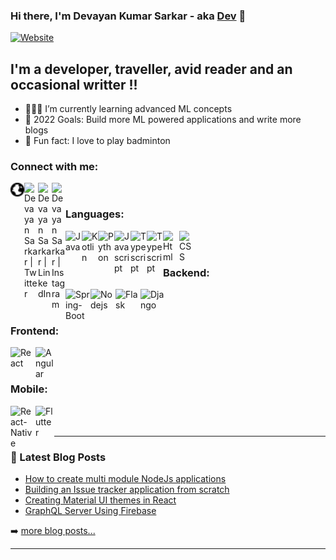 ### Hi there, I'm Devayan Kumar Sarkar - aka [Dev][website] 👋

[![Website](https://img.shields.io/website?label=devayansarkar.com&style=for-the-badge&url=https%3A%2F%2Fdevayansarkar.com)](https://devayansarkar.com)


## I'm a developer, traveller, avid reader and an occasional writter !!

- 🧗🏻‍♂️ I’m currently learning advanced ML concepts
- 🥅 2022 Goals: Build more ML powered applications and write more blogs
- 🏸 Fun fact: I love to play badminton


### Connect with me:

[<img align="left" alt="devayansarkar.com" width="22px" src="https://raw.githubusercontent.com/iconic/open-iconic/master/svg/globe.svg" />][website]

[<img align="left" alt="Devayan Sarkar | Twitter" width="22px" src="https://cdn.jsdelivr.net/npm/simple-icons@v3/icons/twitter.svg" />][twitter] 

[<img align="left" alt="Devayan Sarkar | LinkedIn" width="22px" src="https://cdn.jsdelivr.net/npm/simple-icons@v3/icons/linkedin.svg" />][linkedin] 

[<img align="left" alt="Devayan Sarkar | Instagram" width="22px" src="https://cdn.jsdelivr.net/npm/simple-icons@v3/icons/instagram.svg" />][instagram] 

<br />

### Languages:

<img align="left" alt="Java" width="26px" src="https://upload.wikimedia.org/wikipedia/en/thumb/3/30/Java_programming_language_logo.svg/60px-Java_programming_language_logo.svg.png" />

<img align="left" alt="Kotlin" width="26px" src="https://upload.wikimedia.org/wikipedia/commons/7/74/Kotlin_Icon.png" />

<img align="left" alt="Python" width="26px" src="https://upload.wikimedia.org/wikipedia/commons/thumb/c/c3/Python-logo-notext.svg/60px-Python-logo-notext.svg.png" />

<img align="left" alt="Javascript" width="26px" src="https://upload.wikimedia.org/wikipedia/commons/thumb/6/6a/JavaScript-logo.png/60px-JavaScript-logo.png" />

<img align="left" alt="Typescript" width="26px" src="https://upload.wikimedia.org/wikipedia/commons/thumb/4/4c/Typescript_logo_2020.svg/60px-Typescript_logo_2020.svg.png" />

<img align="left" alt="Typescript" width="26px" src="https://upload.wikimedia.org/wikipedia/commons/thumb/7/7e/Dart-logo.png/60px-Dart-logo.png" />

<img align="left" alt="Html" width="26px" src="https://upload.wikimedia.org/wikipedia/commons/thumb/6/61/HTML5_logo_and_wordmark.svg/80px-HTML5_logo_and_wordmark.svg.png" />

<img align="left" alt="CSS" width="26px" src="https://upload.wikimedia.org/wikipedia/commons/thumb/d/d5/CSS3_logo_and_wordmark.svg/60px-CSS3_logo_and_wordmark.svg.png" />
<br />
<br />

### Backend:

<img align="left" alt="Spring-Boot" width="40px" src="https://miro.medium.com/max/856/1*O68LbDvD5Dcsnez73M7v4Q.png" />

<img align="left" alt="Nodejs" width="40px" src="https://icon-library.com/images/js-icon/js-icon-13.jpg" />

<img align="left" alt="Flask" width="40px" src="https://qph.fs.quoracdn.net/main-qimg-e251cee423804864838edc8408c56341" />

<img align="left" alt="Django" width="40px" src="https://upload.wikimedia.org/wikipedia/commons/thumb/7/75/Django_logo.svg/60px-Django_logo.svg.png" />

<br />
<br />

### Frontend:

<img align="left" alt="React" width="40px" src="https://upload.wikimedia.org/wikipedia/commons/thumb/a/a7/React-icon.svg/60px-React-icon.svg.png" />

<img align="left" alt="Angular" width="30px" src="https://upload.wikimedia.org/wikipedia/commons/thumb/c/cf/Angular_full_color_logo.svg/60px-Angular_full_color_logo.svg.png" />


<br />
<br />

### Mobile:

<img align="left" alt="React-Native" width="40px" src="https://upload.wikimedia.org/wikipedia/commons/thumb/a/a7/React-icon.svg/60px-React-icon.svg.png" />

<img align="left" alt="Flutter" width="30px" src="https://cdn.worldvectorlogo.com/logos/flutter-logo.svg" />


<br />
<br />

---

### 📕 Latest Blog Posts

<!-- BLOG-POST-LIST:START -->
- [How to create multi module NodeJs applications](https://devayansarkar.medium.com/how-to-create-multi-module-nodejs-applications-9aff2d73dc17)
- [Building an Issue tracker application from scratch](https://devayansarkar.medium.com/building-an-issue-tracker-application-from-scratch-77765240c1a8)
- [Creating Material UI themes in React](https://medium.com/javascript-in-plain-english/creating-material-ui-themes-in-react-cc839c9ee683)
- [GraphQL Server Using Firebase](https://medium.com/swlh/graphql-server-using-firebase-97c9ec101948)

<!-- BLOG-POST-LIST:END -->

➡️ [more blog posts...](https://devayansarkar.com/blog)

---


[website]: https://devayansarkar.com
[twitter]: https://twitter.com/devayan_sarkar
[instagram]: https://instagram.com/devayansarkar
[linkedin]: https://linkedin.com/in/devayan-sarkar
